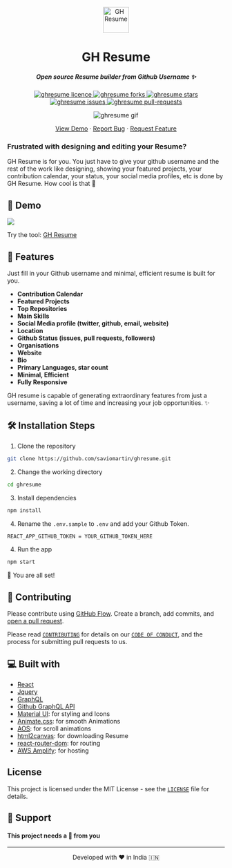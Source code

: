 <p align="center">
  <a href="https://saviomartin.github.io/gh-profile-readme-generator">
    <img alt="GH Resume" src="https://raw.githubusercontent.com/saviomartin/ghresume/main/public/assets/logo512.png" width="60" />
  </a>
</p>
<h1 align="center">
  GH Resume
</h1>
<h5 align="center">Open source Resume builder from Github Username ✨️</h5>

<p align="center">
<a href="https://github.com/saviomartin/ghresume/blob/master/LICENSE" target="blank">
<img src="https://img.shields.io/github/license/saviomartin/ghresume?style=flat-square" alt="ghresume licence" />
</a>
<a href="https://github.com/saviomartin/ghresume/fork" target="blank">
<img src="https://img.shields.io/github/forks/saviomartin/ghresume?style=flat-square" alt="ghresume forks"/>
</a>
<a href="https://github.com/saviomartin/ghresume/stargazers" target="blank">
<img src="https://img.shields.io/github/stars/saviomartin/ghresume?style=flat-square" alt="ghresume stars"/>
</a>
<a href="https://github.com/saviomartin/ghresume/issues" target="blank">
<img src="https://img.shields.io/github/issues/saviomartin/ghresume?style=flat-square" alt="ghresume issues"/>
</a>
<a href="https://github.com/saviomartin/ghresume/pulls" target="blank">
<img src="https://img.shields.io/github/issues-pr/saviomartin/ghresume?style=flat-square" alt="ghresume pull-requests"/>
</a>

</p>

<p align="center"><img src="https://raw.githubusercontent.com/saviomartin/ghresume/main/src/assets/ghresume.gif" alt="ghresume gif" /></p>

<p align="center">
    <a href="https://saviomartin.github.io/gh-profile-readme-generator" target="blank">View Demo</a>
    ·
    <a href="https://github.com/saviomartin/ghresume/issues/new/choose">Report Bug</a>
    ·
    <a href="https://github.com/saviomartin/ghresume/issues/new/choose">Request Feature</a>
</p>

### Frustrated with designing and editing your Resume?

GH Resume is for you. You just have to give your github username and the rest of the work like designing, showing your featured projects, your contribution calendar, your status, your social media profiles, etc is done by GH Resume. How cool is that 🙌

## 🚀 Demo

<a href="https://saviomartin.github.io/gh-profile-readme-generator" target="blank">
<img src="https://img.shields.io/website?url=https%3A%2F%2Fsaviomartin.github.io%2Fgh-profile-readme-generator&logo=github&style=flat-square" />
</a>

Try the tool: [GH Resume](https://saviomartin.github.io/ghresume)

## 🧐 Features

Just fill in your Github username and minimal, efficient resume is built for you.

- **Contribution Calendar**
- **Featured Projects**
- **Top Repositories**
- **Main Skills**
- **Social Media profile (twitter, github, email, website)**
- **Location**
- **Github Status (issues, pull requests, followers)**
- **Organisations**
- **Website**
- **Bio**
- **Primary Languages, star count**
- **Minimal, Efficient**
- **Fully Responsive**

GH resume is capable of generating extraordinary features from just a username, saving a lot of time and increasing your job opportunities. ✨️

## 🛠️ Installation Steps

1. Clone the repository

```bash
git clone https://github.com/saviomartin/ghresume.git
```

2. Change the working directory

```bash
cd ghresume
```

3. Install dependencies

```bash
npm install
```

4. Rename the `.env.sample` to `.env` and add your Github Token.

```bash
REACT_APP_GITHUB_TOKEN = YOUR_GITHUB_TOKEN_HERE
```

4. Run the app

```bash
npm start
```

🌟 You are all set!

## 🍰 Contributing

Please contribute using [GitHub Flow](https://guides.github.com/introduction/flow). Create a branch, add commits, and [open a pull request](https://github.com/saviomartin/ghresume/compare).

Please read [`CONTRIBUTING`](CONTRIBUTING.md) for details on our [`CODE OF CONDUCT`](CODE_OF_CONDUCT.md), and the process for submitting pull requests to us.

## 💻 Built with

- [React](https://reactjs.org/)
- [Jquery](https://jquery.com/)
- [GraphQL](https://graphql.org/)
- [Github GraphQL API](https://docs.github.com/en/graphql)
- [Material UI](http://material-ui.com/): for styling and Icons
- [Animate.css](https://animate.style/): for smooth Animations
- [AOS](https://michalsnik.github.io/aos/): for scroll animations
- [html2canvas](https://html2canvas.hertzen.com/): for downloading Resume
- [react-router-dom](https://reactrouter.com/web/guides/quick-start): for routing
- [AWS Amplify](https://aws.amazon.com/amplify/): for hosting

## License

This project is licensed under the MIT License - see the [`LICENSE`](LICENSE) file for details.

## 🙏 Support

#### This project needs a 🌟 from you

<hr>
<p align="center">
Developed with ❤️ in India 🇮🇳 
</p>
